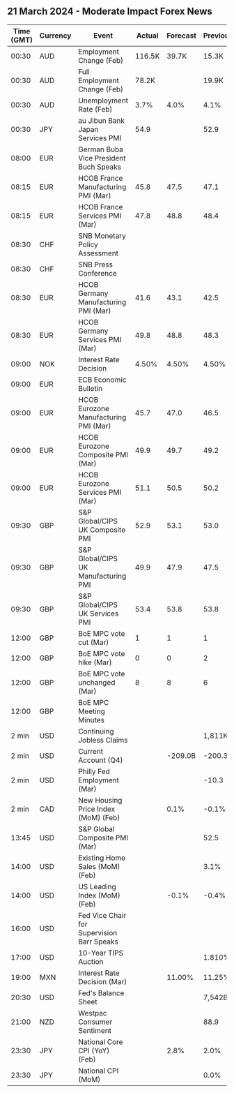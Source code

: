## 21 March 2024 - Moderate Impact Forex News

| Time (GMT) | Currency | Event | Actual | Forecast | Previous |
|------|----------|-------|--------|----------|----------|
| 00:30 | AUD | Employment Change (Feb) | 116.5K | 39.7K | 15.3K |
| 00:30 | AUD | Full Employment Change (Feb) | 78.2K |  | 19.9K |
| 00:30 | AUD | Unemployment Rate (Feb) | 3.7% | 4.0% | 4.1% |
| 00:30 | JPY | au Jibun Bank Japan Services PMI | 54.9 |  | 52.9 |
| 08:00 | EUR | German Buba Vice President Buch Speaks |  |  |  |
| 08:15 | EUR | HCOB France Manufacturing PMI (Mar) | 45.8 | 47.5 | 47.1 |
| 08:15 | EUR | HCOB France Services PMI (Mar) | 47.8 | 48.8 | 48.4 |
| 08:30 | CHF | SNB Monetary Policy Assessment |  |  |  |
| 08:30 | CHF | SNB Press Conference |  |  |  |
| 08:30 | EUR | HCOB Germany Manufacturing PMI (Mar) | 41.6 | 43.1 | 42.5 |
| 08:30 | EUR | HCOB Germany Services PMI (Mar) | 49.8 | 48.8 | 48.3 |
| 09:00 | NOK | Interest Rate Decision | 4.50% | 4.50% | 4.50% |
| 09:00 | EUR | ECB Economic Bulletin |  |  |  |
| 09:00 | EUR | HCOB Eurozone Manufacturing PMI (Mar) | 45.7 | 47.0 | 46.5 |
| 09:00 | EUR | HCOB Eurozone Composite PMI (Mar) | 49.9 | 49.7 | 49.2 |
| 09:00 | EUR | HCOB Eurozone Services PMI (Mar) | 51.1 | 50.5 | 50.2 |
| 09:30 | GBP | S&P Global/CIPS UK Composite PMI | 52.9 | 53.1 | 53.0 |
| 09:30 | GBP | S&P Global/CIPS UK Manufacturing PMI | 49.9 | 47.9 | 47.5 |
| 09:30 | GBP | S&P Global/CIPS UK Services PMI | 53.4 | 53.8 | 53.8 |
| 12:00 | GBP | BoE MPC vote cut (Mar) | 1 | 1 | 1 |
| 12:00 | GBP | BoE MPC vote hike (Mar) | 0 | 0 | 2 |
| 12:00 | GBP | BoE MPC vote unchanged (Mar) | 8 | 8 | 6 |
| 12:00 | GBP | BoE MPC Meeting Minutes |  |  |  |
| 2 min | USD | Continuing Jobless Claims |  |  | 1,811K |
| 2 min | USD | Current Account (Q4) |  | -209.0B | -200.3B |
| 2 min | USD | Philly Fed Employment (Mar) |  |  | -10.3 |
| 2 min | CAD | New Housing Price Index (MoM) (Feb) |  | 0.1% | -0.1% |
| 13:45 | USD | S&P Global Composite PMI (Mar) |  |  | 52.5 |
| 14:00 | USD | Existing Home Sales (MoM) (Feb) |  |  | 3.1% |
| 14:00 | USD | US Leading Index (MoM) (Feb) |  | -0.1% | -0.4% |
| 16:00 | USD | Fed Vice Chair for Supervision Barr Speaks |  |  |  |
| 17:00 | USD | 10-Year TIPS Auction |  |  | 1.810% |
| 19:00 | MXN | Interest Rate Decision (Mar) |  | 11.00% | 11.25% |
| 20:30 | USD | Fed's Balance Sheet |  |  | 7,542B |
| 21:00 | NZD | Westpac Consumer Sentiment |  |  | 88.9 |
| 23:30 | JPY | National Core CPI (YoY) (Feb) |  | 2.8% | 2.0% |
| 23:30 | JPY | National CPI (MoM) |  |  | 0.0% |
